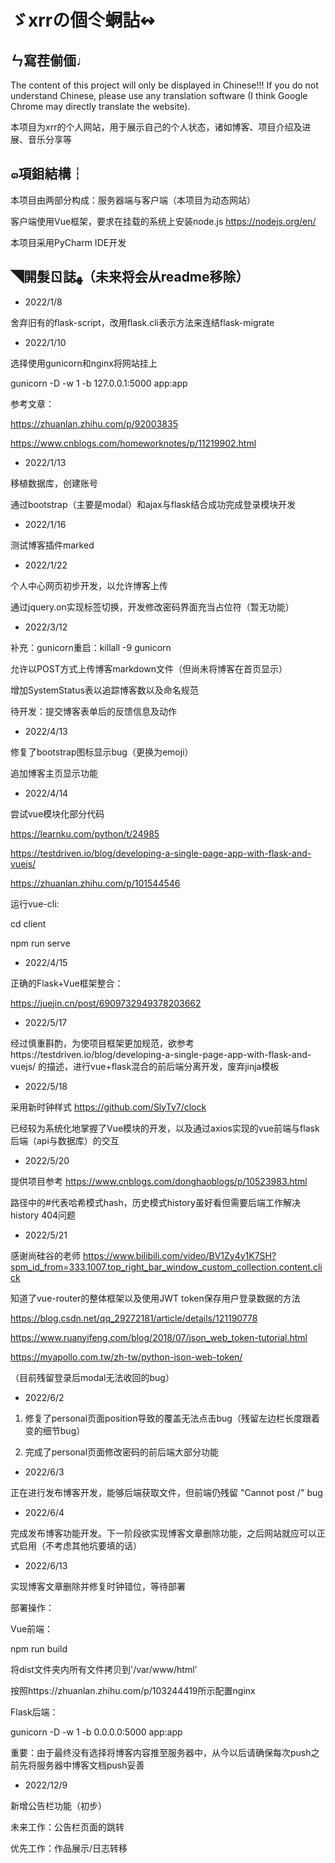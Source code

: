 # ゞxrrの個仒蛧詀↭

## ㄣ寫茬偂偭♩

The content of this project will only be displayed in Chinese!!! If you do not understand Chinese, please use any translation software (I think Google Chrome may directly translate the website).

本项目为xrr的个人网站，用于展示自己的个人状态，诸如博客、项目介绍及进展、音乐分享等

## ๓項鉬結構┆

本项目由两部分构成：服务器端与客户端（本项目为动态网站）

客户端使用Vue框架，要求在挂载的系统上安装node.js https://nodejs.org/en/

本项目采用PyCharm IDE开发

## ◥閞髮ㄖ誌ﻬ（未来将会从readme移除）

+ 2022/1/8

舍弃旧有的flask-script，改用flask.cli表示方法来连结flask-migrate

+ 2022/1/10

选择使用gunicorn和nginx将网站挂上

gunicorn -D -w 1 -b 127.0.0.1:5000 app:app

参考文章：

https://zhuanlan.zhihu.com/p/92003835

https://www.cnblogs.com/homeworknotes/p/11219902.html

+ 2022/1/13

移植数据库，创建账号

通过bootstrap（主要是modal）和ajax与flask结合成功完成登录模块开发

+ 2022/1/16

测试博客插件marked

+ 2022/1/22

个人中心网页初步开发，以允许博客上传

通过jquery.on实现标签切换，开发修改密码界面充当占位符（暂无功能）

+ 2022/3/12

补充：gunicorn重启：killall -9 gunicorn

允许以POST方式上传博客markdown文件（但尚未将博客在首页显示）

增加SystemStatus表以追踪博客数以及命名规范

待开发：提交博客表单后的反馈信息及动作

+ 2022/4/13

修复了bootstrap图标显示bug（更换为emoji）

追加博客主页显示功能

+ 2022/4/14

尝试vue模块化部分代码

https://learnku.com/python/t/24985

https://testdriven.io/blog/developing-a-single-page-app-with-flask-and-vuejs/

https://zhuanlan.zhihu.com/p/101544546

运行vue-cli:

cd client

npm run serve

+ 2022/4/15

正确的Flask+Vue框架整合：

https://juejin.cn/post/6909732949378203662

+ 2022/5/17

经过慎重斟酌，为使项目框架更加规范，欲参考https://testdriven.io/blog/developing-a-single-page-app-with-flask-and-vuejs/ 的描述，进行vue+flask混合的前后端分离开发，废弃jinja模板

+ 2022/5/18

采用新时钟样式 https://github.com/SlyTy7/clock

已经较为系统化地掌握了Vue模块的开发，以及通过axios实现的vue前端与flask后端（api与数据库）的交互

+ 2022/5/20

提供项目参考 https://www.cnblogs.com/donghaoblogs/p/10523983.html

路径中的#代表哈希模式hash，历史模式history虽好看但需要后端工作解决history 404问题

+ 2022/5/21

感谢尚硅谷的老师 https://www.bilibili.com/video/BV1Zy4y1K7SH?spm_id_from=333.1007.top_right_bar_window_custom_collection.content.click

知道了vue-router的整体框架以及使用JWT token保存用户登录数据的方法

https://blog.csdn.net/qq_29272181/article/details/121190778

https://www.ruanyifeng.com/blog/2018/07/json_web_token-tutorial.html

https://myapollo.com.tw/zh-tw/python-json-web-token/

（目前残留登录后modal无法收回的bug）

+ 2022/6/2

1. 修复了personal页面position导致的覆盖无法点击bug（残留左边栏长度跟着变的细节bug）

2. 完成了personal页面修改密码的前后端大部分功能

+ 2022/6/3

正在进行发布博客开发，能够后端获取文件，但前端仍残留 "Cannot post /" bug

+ 2022/6/4

完成发布博客功能开发。下一阶段欲实现博客文章删除功能，之后网站就应可以正式启用（不考虑其他坑要填的话）

+ 2022/6/13

实现博客文章删除并修复时钟错位，等待部署

部署操作：

Vue前端：

npm run build

将dist文件夹内所有文件拷贝到'/var/www/html'

按照https://zhuanlan.zhihu.com/p/103244419所示配置nginx

Flask后端：

gunicorn -D -w 1 -b 0.0.0.0:5000 app:app

重要：由于最终没有选择将博客内容推至服务器中，从今以后请确保每次push之前先将服务器中博客文档push妥善

+ 2022/12/9

新增公告栏功能（初步）

未来工作：公告栏页面的跳转

优先工作：作品展示/日志转移
